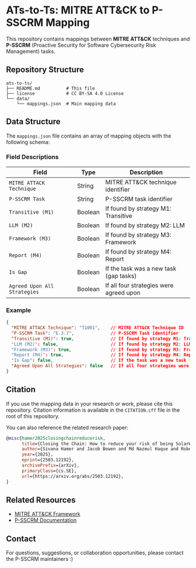 # ATs-to-Ts: MITRE ATT&CK to P-SSCRM Mapping

This repository contains mappings between **MITRE ATT&CK** techniques and **P-SSCRM** (Proactive Security for Software Cybersecurity Risk Management) tasks.

## Repository Structure

```
ats-to-ts/
├── README.md          # This file
├── license            # CC BY-SA 4.0 License
└── data/
    └── mappings.json  # Main mapping data
```

## Data Structure

The `mappings.json` file contains an array of mapping objects with the following schema:


### Field Descriptions

| Field | Type | Description |
|-------|------|-------------|
| `MITRE ATTACK Technique` | String | MITRE ATT&CK technique identifier |
| `P-SSCRM Task` | String | P-SSCRM task identifier |
| `Transitive (M1)` | Boolean | If found by strategy M1: Transitive |
| `LLM (M2)` | Boolean | If found by strategy M2: LLM |
| `Framework (M3)` | Boolean | If found by strategy M3: Framework |
| `Report (M4)` | Boolean | If found by strategy M4: Report |
| `Is Gap` | Boolean | If the task was a new task (gap tasks) |
| `Agreed Upon All Strategies` | Boolean | If all four strategies were agreed upon |

### Example

```json
{
  "MITRE ATTACK Technique": "T1001",    // MITRE ATT&CK Technique ID
  "P-SSCRM Task": "E.3.7",              // P-SSCRM Task identifier
  "Transitive (M1)": true,              // If found by strategy M1: Transitive
  "LLM (M2)": false,                    // If found by strategy M2: LLM
  "Framework (M3)": true,               // If found by strategy M3: Framework
  "Report (M4)": true,                  // If found by strategy M4: Report
  "Is Gap": false,                      // If the task was a new task (gap tasks)
  "Agreed Upon All Strategies": false   // If all four strategies were agreed upon
}
```

##  Citation

If you use the mapping data in your research or work, please cite this repository. Citation information is available in the `CITATION.cff` file in the root of this repository.

You can also reference the related research paper:

```bibtex
@misc{hamer2025closingchainreducerisk,
      title={Closing the Chain: How to reduce your risk of being SolarWinds, Log4j, or XZ Utils}, 
      author={Sivana Hamer and Jacob Bowen and Md Nazmul Haque and Robert Hines and Chris Madden and Laurie Williams},
      year={2025},
      eprint={2503.12192},
      archivePrefix={arXiv},
      primaryClass={cs.SE},
      url={https://arxiv.org/abs/2503.12192}, 
}
```

## Related Resources

- [MITRE ATT&CK Framework](https://attack.mitre.org/)
- [P-SSCRM Documentation](https://p-sscrm.org/) 

## Contact

For questions, suggestions, or collaboration opportunities, please contact the P-SSCRM maintainers :)